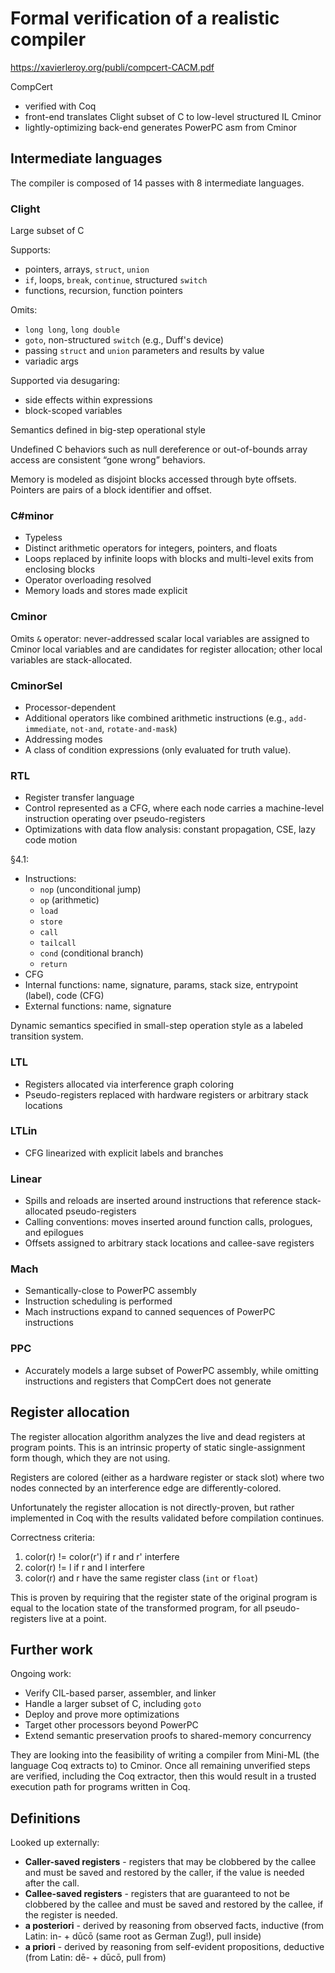 # Formal verification of a realistic compiler

https://xavierleroy.org/publi/compcert-CACM.pdf

CompCert
- verified with Coq
- front-end translates Clight subset of C to low-level structured IL
  Cminor
- lightly-optimizing back-end generates PowerPC asm from Cminor

## Intermediate languages

The compiler is composed of 14 passes with 8 intermediate languages.

### Clight

Large subset of C

Supports:
- pointers, arrays, `struct`, `union`
- `if`, loops, `break`, `continue`, structured `switch`
- functions, recursion, function pointers

Omits:
- `long long`, `long double`
- `goto`, non-structured `switch` (e.g., Duff's device)
- passing `struct` and `union` parameters and results by value
- variadic args

Supported via desugaring:
- side effects within expressions
- block-scoped variables

Semantics defined in big-step operational style

Undefined C behaviors such as null dereference or out-of-bounds array
access are consistent “gone wrong” behaviors.

Memory is modeled as disjoint blocks accessed through byte offsets.
Pointers are pairs of a block identifier and offset.

### C#minor

- Typeless
- Distinct arithmetic operators for integers, pointers, and floats
- Loops replaced by infinite loops with blocks and multi-level exits
  from enclosing blocks
- Operator overloading resolved
- Memory loads and stores made explicit

### Cminor

Omits `&` operator: never-addressed scalar local variables are assigned
to Cminor local variables and are candidates for register allocation;
other local variables are stack-allocated.

### CminorSel

- Processor-dependent
- Additional operators like combined arithmetic instructions (e.g.,
  `add-immediate`, `not-and`, `rotate-and-mask`)
- Addressing modes
- A class of condition expressions (only evaluated for truth value).

### RTL

- Register transfer language
- Control represented as a CFG, where each node carries a machine-level
  instruction operating over pseudo-registers
- Optimizations with data flow analysis: constant propagation, CSE, lazy
  code motion

§4.1:

- Instructions:
  - `nop` (unconditional jump)
  - `op` (arithmetic)
  - `load`
  - `store`
  - `call`
  - `tailcall`
  - `cond` (conditional branch)
  - `return`
- CFG
- Internal functions: name, signature, params, stack size, entrypoint
  (label), code (CFG)
- External functions: name, signature

Dynamic semantics specified in small-step operation style as a labeled
transition system.

### LTL

- Registers allocated via interference graph coloring
- Pseudo-registers replaced with hardware registers or arbitrary stack
  locations

### LTLin

- CFG linearized with explicit labels and branches

### Linear

- Spills and reloads are inserted around instructions that reference
  stack-allocated pseudo-registers
- Calling conventions: moves inserted around function calls, prologues,
  and epilogues
- Offsets assigned to arbitrary stack locations and callee-save
  registers

### Mach

- Semantically-close to PowerPC assembly
- Instruction scheduling is performed
- Mach instructions expand to canned sequences of PowerPC instructions

### PPC

- Accurately models a large subset of PowerPC assembly, while omitting
  instructions and registers that CompCert does not generate

## Register allocation

The register allocation algorithm analyzes the live and dead registers
at program points. This is an intrinsic property of static
single-assignment form though, which they are not using.

Registers are colored (either as a hardware register or stack slot)
where two nodes connected by an interference edge are
differently-colored.

Unfortunately the register allocation is not directly-proven, but rather
implemented in Coq with the results validated before compilation
continues.

Correctness criteria:
1. color(r) != color(r') if r and r' interfere
2. color(r) != l if r and l interfere
3. color(r) and r have the same register class (`int` or `float`)

This is proven by requiring that the register state of the original
program is equal to the location state of the transformed program, for
all pseudo-registers live at a point.

## Further work

Ongoing work:

- Verify CIL-based parser, assembler, and linker
- Handle a larger subset of C, including `goto`
- Deploy and prove more optimizations
- Target other processors beyond PowerPC
- Extend semantic preservation proofs to shared-memory concurrency

They are looking into the feasibility of writing a compiler from Mini-ML
(the language Coq extracts to) to Cminor. Once all remaining unverified
steps are verified, including the Coq extractor, then this would result
in a trusted execution path for programs written in Coq.

## Definitions

Looked up externally:

- **Caller-saved registers** - registers that may be clobbered by the
  callee and must be saved and restored by the caller, if the value is
  needed after the call.
- **Callee-saved registers** - registers that are guaranteed to not be
  clobbered by the callee and must be saved and restored by the callee,
  if the register is needed.
- **a posteriori** - derived by reasoning from observed facts, inductive
  (from Latin: in- + dūcō (same root as German Zug!), pull inside)
- **a priori** - derived by reasoning from self-evident propositions,
  deductive (from Latin: dē- + dūcō, pull from)
